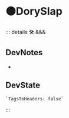 # 🟠<moto>DorySlap</moto>

::: details 🛠 <dev>&&&</dev>

## DevNotes

-

## DevState

```py
`TagsToHeaders: false`
```

:::
